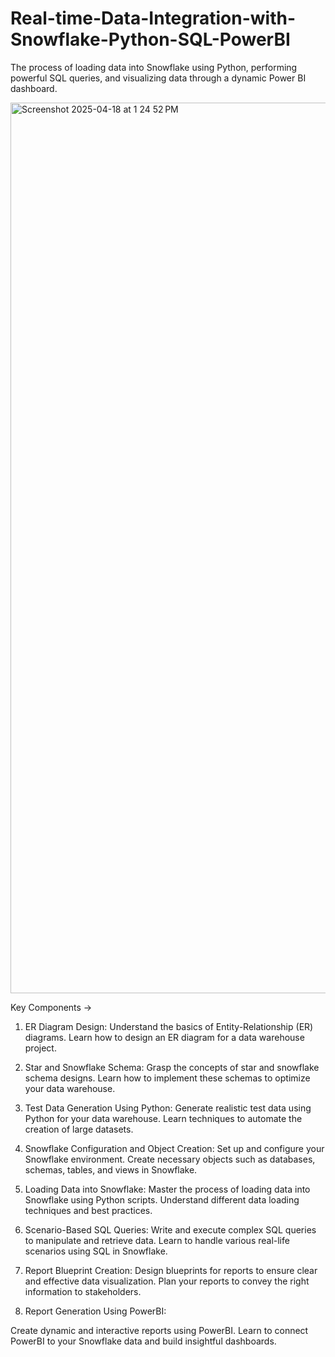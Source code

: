 # Real-time-Data-Integration-with-Snowflake-Python-SQL-PowerBI
The process of loading data into Snowflake using Python, performing powerful SQL queries, and visualizing data through a dynamic Power BI dashboard.

<img width="1425" alt="Screenshot 2025-04-18 at 1 24 52 PM" src="https://github.com/user-attachments/assets/12efe844-67f9-4458-b8ee-51c85135d81c" />


Key Components ->

1. ER Diagram Design:
Understand the basics of Entity-Relationship (ER) diagrams.
Learn how to design an ER diagram for a data warehouse project.

2. Star and Snowflake Schema:
Grasp the concepts of star and snowflake schema designs.
Learn how to implement these schemas to optimize your data warehouse.

3. Test Data Generation Using Python:
Generate realistic test data using Python for your data warehouse.
Learn techniques to automate the creation of large datasets.

4. Snowflake Configuration and Object Creation:
Set up and configure your Snowflake environment.
Create necessary objects such as databases, schemas, tables, and views in Snowflake.

5. Loading Data into Snowflake:
Master the process of loading data into Snowflake using Python scripts.
Understand different data loading techniques and best practices.

6. Scenario-Based SQL Queries:
Write and execute complex SQL queries to manipulate and retrieve data.
Learn to handle various real-life scenarios using SQL in Snowflake.

7. Report Blueprint Creation:
Design blueprints for reports to ensure clear and effective data visualization.
Plan your reports to convey the right information to stakeholders.

8. Report Generation Using PowerBI:

Create dynamic and interactive reports using PowerBI.
Learn to connect PowerBI to your Snowflake data and build insightful dashboards.

